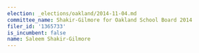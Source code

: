 ```yaml
---
election: _elections/oakland/2014-11-04.md
committee_name: Shakir-Gilmore for Oakland School Board 2014
filer_id: '1365733'
is_incumbent: false
name: Saleem Shakir-Gilmore
---
```


